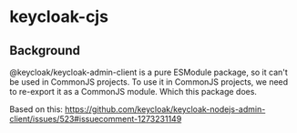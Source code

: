 # keycloak-cjs

## Background

@keycloak/keycloak-admin-client is a pure ESModule package, so it can't be used in CommonJS projects. To use it in CommonJS projects, we need to re-export it as a CommonJS module. Which this package does. 

Based on this: https://github.com/keycloak/keycloak-nodejs-admin-client/issues/523#issuecomment-1273231149

